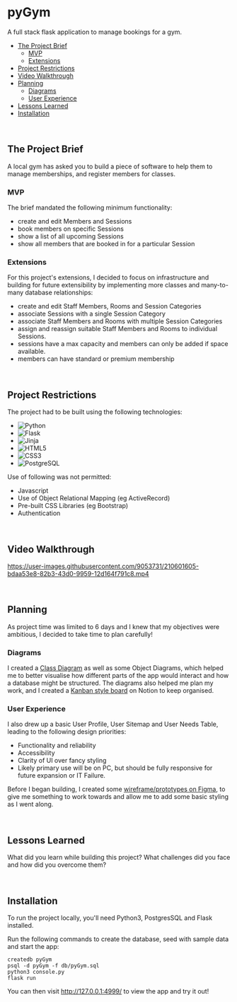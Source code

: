 # pyGym

A full stack flask application to manage bookings for a gym.

- [The Project Brief](#the-project-brief)
  * [MVP](#mvp)
  * [Extensions](#extensions)
- [Project Restrictions](#project-restrictions)
- [Video Walkthrough](#video-walkthrough)
- [Planning](#planning)
  * [Diagrams](#diagrams)
  * [User Experience](#user-experience)
- [Lessons Learned](#lessons-learned)
- [Installation](#installation)

 <br>

## The Project Brief
A local gym has asked you to build a piece of software to help them to manage memberships, and register members for classes.

### MVP
The brief mandated the following minimum functionality:
- create and edit Members and Sessions
- book members on specific Sessions
- show a list of all upcoming Sessions
- show all members that are booked in for a particular Session

### Extensions
For this project's extensions, I decided to focus on infrastructure and building for future extensibility by implementing more classes and many-to-many database relationships:

- create and edit Staff Members, Rooms and Session Categories
- associate Sessions with a single Session Category 
- associate Staff Members and Rooms with multiple Session Categories
- assign and reassign suitable Staff Members and Rooms to individual Sessions.
- sessions have a max capacity and members can only be added if space available.
- members can have standard or premium membership

 <br>

## Project Restrictions

The project had to be built using  the following technologies:

- ![Python](https://img.shields.io/badge/Python-14354C?style=for-the-badge&logo=python&logoColor=white)
- ![Flask](https://img.shields.io/badge/Flask-000000?style=for-the-badge&logo=flask&logoColor=white)
- ![Jinja](https://img.shields.io/badge/jinja-white.svg?style=for-the-badge&logo=jinja&logoColor=black)
- ![HTML5](https://img.shields.io/badge/HTML5-E34F26?style=for-the-badge&logo=html5&logoColor=white)
- ![CSS3](https://img.shields.io/badge/CSS3-1572B6?style=for-the-badge&logo=css3&logoColor=white)
- ![PostgreSQL](https://img.shields.io/badge/PostgreSQL-316192?style=for-the-badge&logo=postgresql&logoColor=white)

Use of following was not permitted:
- Javascript
- Use of Object Relational Mapping (eg ActiveRecord)
- Pre-built CSS Libraries (eg Bootstrap)
- Authentication

 <br>

## Video Walkthrough

https://user-images.githubusercontent.com/9053731/210601605-bdaa53e8-82b3-43d0-9959-12d164f791c8.mp4

 <br>

## Planning

As project time was limited to 6 days and I knew that my objectives were ambitious, I decided to take time to plan carefully!

### Diagrams

I created a [Class Diagram](/readme_imgs/classdiagram.png) as well as some Object Diagrams, which helped me to better visualise how different parts of the app would interact and how a database might be structured.    The diagrams also helped me plan my work, and I created a [Kanban style board](/readme_imgs/kanban.png) on Notion to keep organised.

### User Experience

I also drew up a basic User Profile, User Sitemap and User Needs Table, leading to the following design priorities:

- Functionality and reliability
- Accessibility
- Clarity of UI over fancy styling
- Likely primary use will be on PC, but should be fully responsive for future expansion or IT Failure.

Before I began building, I created some [wireframe/prototypes on Figma](/readme_imgs/wireframes.png), to give me something to work towards and allow me to add some basic styling as I went along.

 <br>


## Lessons Learned

What did you learn while building this project? What challenges did you face and how did you overcome them?

 <br>

## Installation

To run the project locally, you'll need Python3, PostgresSQL and Flask installed.

Run the following commands to create the database, seed with sample data and start the app:

```
createdb pyGym
psql -d pyGym -f db/pyGym.sql
python3 console.py
flask run
```

You can then visit http://127.0.0.1:4999/ to view the app and try it out!



